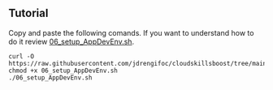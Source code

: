 ## Tutorial

Copy and paste the following comands. If you want to understand how to do it review [06_setup_AppDevEnv.sh](https://github.com/jdrengifoc/cloudskillsboost/main/blob/gcloud_CFC/skill_badges/06_setup_AppDevEnv/06_setup_AppDevEnv.sh).
```
curl -O https://raw.githubusercontent.com/jdrengifoc/cloudskillsboost/tree/main/gcloud_CFC/skill_badges/06_setup_AppDevEnv/06_setup_AppDevEnv.sh
chmod +x 06_setup_AppDevEnv.sh
./06_setup_AppDevEnv.sh
```
